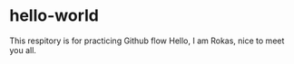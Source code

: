 # hello-world
This respitory is for practicing Github flow
Hello, I am Rokas, nice to meet you all.
